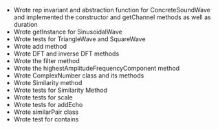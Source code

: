 - Wrote rep invariant and abstraction function for ConcreteSoundWave and implemented the constructor and getChannel methods as well as duration
- Wrote getInstance for SinusoidalWave
- Wrote tests for TriangleWave and SquareWave
- Wrote add method
- Wrote DFT and inverse DFT methods
- Wrote the filter method
- Wrote the highestAmplitudeFrequencyComponent method
- Wrote ComplexNumber class and its methods
- Wrote Similarity method
- Wrote tests for Similarity Method
- Wrote tests for scale
- Wrote tests for addEcho
- Wrote similarPair class
- Wrote test for contains